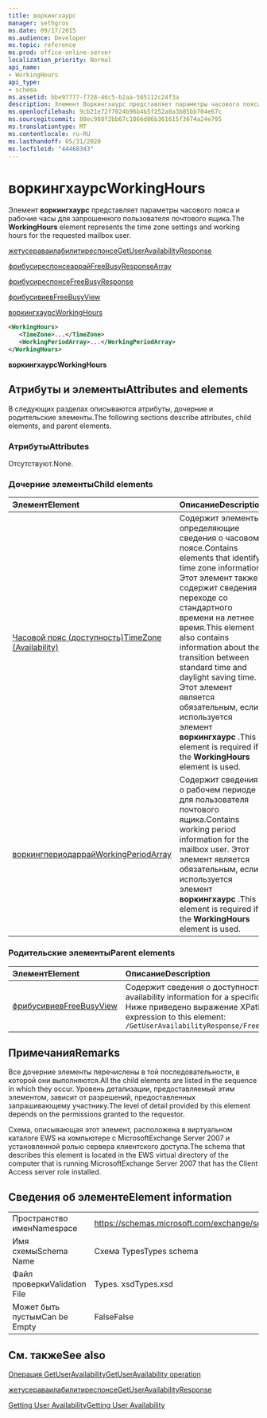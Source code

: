 ```yaml
---
title: воркингхаурс
manager: sethgros
ms.date: 09/17/2015
ms.audience: Developer
ms.topic: reference
ms.prod: office-online-server
localization_priority: Normal
api_name:
- WorkingHours
api_type:
- schema
ms.assetid: bbe97777-f728-46c5-b2aa-565112c24f3a
description: Элемент Воркингхаурс представляет параметры часового пояса и рабочие часы для запрошенного пользователя почтового ящика.
ms.openlocfilehash: 9cb21e72f7024b96b4b5f252a8a3b85bb704e67c
ms.sourcegitcommit: 88ec988f2bb67c1866d06b361615f3674a24e795
ms.translationtype: MT
ms.contentlocale: ru-RU
ms.lasthandoff: 05/31/2020
ms.locfileid: "44468343"
---
```

# <a name="workinghours"></a><span data-ttu-id="3c9e6-103">воркингхаурс</span><span class="sxs-lookup"><span data-stu-id="3c9e6-103">WorkingHours</span></span>

<span data-ttu-id="3c9e6-104">Элемент **воркингхаурс** представляет параметры часового пояса и рабочие часы для запрошенного пользователя почтового ящика.</span><span class="sxs-lookup"><span data-stu-id="3c9e6-104">The **WorkingHours** element represents the time zone settings and working hours for the requested mailbox user.</span></span> 
  
[<span data-ttu-id="3c9e6-105">жетусераваилабилитиреспонсе</span><span class="sxs-lookup"><span data-stu-id="3c9e6-105">GetUserAvailabilityResponse</span></span>](getuseravailabilityresponse.md)
  
[<span data-ttu-id="3c9e6-106">фрибусиреспонсеаррай</span><span class="sxs-lookup"><span data-stu-id="3c9e6-106">FreeBusyResponseArray</span></span>](freebusyresponsearray.md)
  
[<span data-ttu-id="3c9e6-107">фрибусиреспонсе</span><span class="sxs-lookup"><span data-stu-id="3c9e6-107">FreeBusyResponse</span></span>](freebusyresponse.md)
  
[<span data-ttu-id="3c9e6-108">фрибусивиев</span><span class="sxs-lookup"><span data-stu-id="3c9e6-108">FreeBusyView</span></span>](freebusyview.md)
  
[<span data-ttu-id="3c9e6-109">воркингхаурс</span><span class="sxs-lookup"><span data-stu-id="3c9e6-109">WorkingHours</span></span>](workinghours-ex15websvcsotherref.md)
  
```xml
<WorkingHours>
   <TimeZone>...</TimeZone>
   <WorkingPeriodArray>...</WorkingPeriodArray>
</WorkingHours>
```

 <span data-ttu-id="3c9e6-110">**воркингхаурс**</span><span class="sxs-lookup"><span data-stu-id="3c9e6-110">**WorkingHours**</span></span>
## <a name="attributes-and-elements"></a><span data-ttu-id="3c9e6-111">Атрибуты и элементы</span><span class="sxs-lookup"><span data-stu-id="3c9e6-111">Attributes and elements</span></span>

<span data-ttu-id="3c9e6-112">В следующих разделах описываются атрибуты, дочерние и родительские элементы.</span><span class="sxs-lookup"><span data-stu-id="3c9e6-112">The following sections describe attributes, child elements, and parent elements.</span></span>
  
### <a name="attributes"></a><span data-ttu-id="3c9e6-113">Атрибуты</span><span class="sxs-lookup"><span data-stu-id="3c9e6-113">Attributes</span></span>

<span data-ttu-id="3c9e6-114">Отсутствуют.</span><span class="sxs-lookup"><span data-stu-id="3c9e6-114">None.</span></span>
  
### <a name="child-elements"></a><span data-ttu-id="3c9e6-115">Дочерние элементы</span><span class="sxs-lookup"><span data-stu-id="3c9e6-115">Child elements</span></span>

|<span data-ttu-id="3c9e6-116">**Элемент**</span><span class="sxs-lookup"><span data-stu-id="3c9e6-116">**Element**</span></span>|<span data-ttu-id="3c9e6-117">**Описание**</span><span class="sxs-lookup"><span data-stu-id="3c9e6-117">**Description**</span></span>|
|:-----|:-----|
|[<span data-ttu-id="3c9e6-118">Часовой пояс (доступность)</span><span class="sxs-lookup"><span data-stu-id="3c9e6-118">TimeZone (Availability)</span></span>](timezone-availability.md) <br/> |<span data-ttu-id="3c9e6-119">Содержит элементы, определяющие сведения о часовом поясе.</span><span class="sxs-lookup"><span data-stu-id="3c9e6-119">Contains elements that identify time zone information.</span></span> <span data-ttu-id="3c9e6-120">Этот элемент также содержит сведения о переходе со стандартного времени на летнее время.</span><span class="sxs-lookup"><span data-stu-id="3c9e6-120">This element also contains information about the transition between standard time and daylight saving time.</span></span> <span data-ttu-id="3c9e6-121">Этот элемент является обязательным, если используется элемент **воркингхаурс** .</span><span class="sxs-lookup"><span data-stu-id="3c9e6-121">This element is required if the **WorkingHours** element is used.</span></span>  <br/> |
|[<span data-ttu-id="3c9e6-122">воркингпериодаррай</span><span class="sxs-lookup"><span data-stu-id="3c9e6-122">WorkingPeriodArray</span></span>](workingperiodarray.md) <br/> |<span data-ttu-id="3c9e6-123">Содержит сведения о рабочем периоде для пользователя почтового ящика.</span><span class="sxs-lookup"><span data-stu-id="3c9e6-123">Contains working period information for the mailbox user.</span></span> <span data-ttu-id="3c9e6-124">Этот элемент является обязательным, если используется элемент **воркингхаурс** .</span><span class="sxs-lookup"><span data-stu-id="3c9e6-124">This element is required if the **WorkingHours** element is used.</span></span>  <br/> |
   
### <a name="parent-elements"></a><span data-ttu-id="3c9e6-125">Родительские элементы</span><span class="sxs-lookup"><span data-stu-id="3c9e6-125">Parent elements</span></span>

|<span data-ttu-id="3c9e6-126">**Элемент**</span><span class="sxs-lookup"><span data-stu-id="3c9e6-126">**Element**</span></span>|<span data-ttu-id="3c9e6-127">**Описание**</span><span class="sxs-lookup"><span data-stu-id="3c9e6-127">**Description**</span></span>|
|:-----|:-----|
|[<span data-ttu-id="3c9e6-128">фрибусивиев</span><span class="sxs-lookup"><span data-stu-id="3c9e6-128">FreeBusyView</span></span>](freebusyview.md) <br/> |<span data-ttu-id="3c9e6-129">Содержит сведения о доступности для определенного пользователя.</span><span class="sxs-lookup"><span data-stu-id="3c9e6-129">Contains availability information for a specific user.</span></span>  <br/> <span data-ttu-id="3c9e6-130">Ниже приведено выражение XPath для этого элемента:</span><span class="sxs-lookup"><span data-stu-id="3c9e6-130">The following is the XPath expression to this element:</span></span>  <br/>  `/GetUserAvailabilityResponse/FreeBusyResponseArray/FreeBusyResponse/FreeBusyView/` <br/> |
   
## <a name="remarks"></a><span data-ttu-id="3c9e6-131">Примечания</span><span class="sxs-lookup"><span data-stu-id="3c9e6-131">Remarks</span></span>

<span data-ttu-id="3c9e6-132">Все дочерние элементы перечислены в той последовательности, в которой они выполняются.</span><span class="sxs-lookup"><span data-stu-id="3c9e6-132">All the child elements are listed in the sequence in which they occur.</span></span> <span data-ttu-id="3c9e6-133">Уровень детализации, предоставляемый этим элементом, зависит от разрешений, предоставленных запрашивающему участнику.</span><span class="sxs-lookup"><span data-stu-id="3c9e6-133">The level of detail provided by this element depends on the permissions granted to the requestor.</span></span>
  
<span data-ttu-id="3c9e6-134">Схема, описывающая этот элемент, расположена в виртуальном каталоге EWS на компьютере с MicrosoftExchange Server 2007 и установленной ролью сервера клиентского доступа.</span><span class="sxs-lookup"><span data-stu-id="3c9e6-134">The schema that describes this element is located in the EWS virtual directory of the computer that is running MicrosoftExchange Server 2007 that has the Client Access server role installed.</span></span>
  
## <a name="element-information"></a><span data-ttu-id="3c9e6-135">Сведения об элементе</span><span class="sxs-lookup"><span data-stu-id="3c9e6-135">Element information</span></span>

|||
|:-----|:-----|
|<span data-ttu-id="3c9e6-136">Пространство имен</span><span class="sxs-lookup"><span data-stu-id="3c9e6-136">Namespace</span></span>  <br/> |https://schemas.microsoft.com/exchange/services/2006/types  <br/> |
|<span data-ttu-id="3c9e6-137">Имя схемы</span><span class="sxs-lookup"><span data-stu-id="3c9e6-137">Schema Name</span></span>  <br/> |<span data-ttu-id="3c9e6-138">Схема Types</span><span class="sxs-lookup"><span data-stu-id="3c9e6-138">Types schema</span></span>  <br/> |
|<span data-ttu-id="3c9e6-139">Файл проверки</span><span class="sxs-lookup"><span data-stu-id="3c9e6-139">Validation File</span></span>  <br/> |<span data-ttu-id="3c9e6-140">Types. xsd</span><span class="sxs-lookup"><span data-stu-id="3c9e6-140">Types.xsd</span></span>  <br/> |
|<span data-ttu-id="3c9e6-141">Может быть пустым</span><span class="sxs-lookup"><span data-stu-id="3c9e6-141">Can be Empty</span></span>  <br/> |<span data-ttu-id="3c9e6-142">False</span><span class="sxs-lookup"><span data-stu-id="3c9e6-142">False</span></span>  <br/> |
   
## <a name="see-also"></a><span data-ttu-id="3c9e6-143">См. также</span><span class="sxs-lookup"><span data-stu-id="3c9e6-143">See also</span></span>



[<span data-ttu-id="3c9e6-144">Операция GetUserAvailability</span><span class="sxs-lookup"><span data-stu-id="3c9e6-144">GetUserAvailability operation</span></span>](getuseravailability-operation.md)
  
[<span data-ttu-id="3c9e6-145">жетусераваилабилитиреспонсе</span><span class="sxs-lookup"><span data-stu-id="3c9e6-145">GetUserAvailabilityResponse</span></span>](getuseravailabilityresponse.md)


[<span data-ttu-id="3c9e6-146">Getting User Availability</span><span class="sxs-lookup"><span data-stu-id="3c9e6-146">Getting User Availability</span></span>](https://msdn.microsoft.com/library/d4133fcb-9b0f-4e6b-aadf-a389da83516a%28Office.15%29.aspx)


